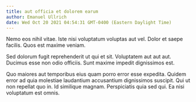 ```yaml
---
title: aut officia et dolorem earum
author: Emanuel Ullrich
date: Wed Oct 20 2021 04:54:31 GMT-0400 (Eastern Daylight Time)
---
```

Nemo eos nihil vitae. Iste nisi voluptatum voluptas aut vel. Dolor et saepe facilis. Quos est maxime veniam.

 Sed dolorum fugit reprehenderit ut qui et sit. Voluptatem aut aut aut. Ducimus esse non odio officiis. Sunt maxime impedit dignissimos est.

 Quo maiores aut temporibus eius quam porro error esse expedita. Quidem error ad quia molestiae laudantium accusantium dignissimos suscipit. Qui ut non repellat quo in. Id similique magnam. Perspiciatis quia sed qui. Ea nisi voluptatum est omnis.